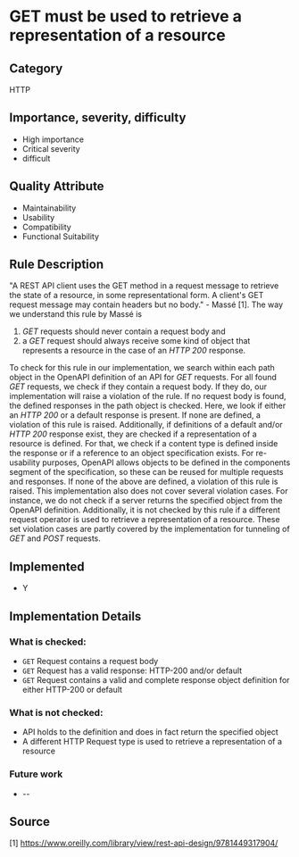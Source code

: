 # GET must be used to retrieve a representation of a resource

## Category

HTTP

## Importance, severity, difficulty

* High importance
* Critical severity
* difficult

## Quality Attribute

* Maintainability
* Usability
* Compatibility
* Functional Suitability

## Rule Description

"A REST API client uses the GET method in a request message to retrieve the state of a resource, in some representational form. A client's GET request message may contain
headers but no body." - Massé [1].
The way we understand this rule by Massé is
1. *GET* requests should never contain a request body and 
2. a *GET* request should always receive some kind of object that represents a resource in the case of an *HTTP 200* response.

To check for this rule in our implementation, we search within each path object in the OpenAPI definition of an API for *GET* requests. For all found *GET* requests, we check if they contain a request body. If they do, our implementation will raise a violation of the rule. If no request body is found, the defined responses in the path object is checked. Here, we look if either an *HTTP 200* or a default response is present. If none are defined, a violation of this rule is raised. Additionally, if definitions of a default and/or *HTTP 200* response exist, they are checked if a representation of a resource is defined. For that, we check if a content type is defined inside the response or if a reference to an object specification exists. For re-usability purposes, OpenAPI allows objects to be defined in the components segment of the specification, so these can be reused for multiple requests and responses. If none of the above are defined, a violation of this rule is raised.
This implementation also does not cover several violation cases. For instance, we do not check if a server returns the specified object from the OpenAPI definition. Additionally, it is not checked by this rule if a different request operator is used to retrieve a representation of a resource. These set violation cases are partly covered by the implementation for tunneling of *GET* and *POST* requests.

## Implemented

* Y

## Implementation Details

### What is checked:

* `GET` Request contains a request body
* `GET` Request has a valid response: HTTP-200 and/or default
* `GET` Request contains a valid and complete response object definition for either HTTP-200 or default

### What is not checked:

* API holds to the definition and does in fact return the specified object
* A different HTTP Request type is used to retrieve a representation of a resource

### Future work

* --

## Source

[1] https://www.oreilly.com/library/view/rest-api-design/9781449317904/
